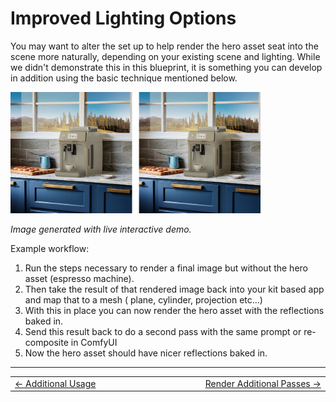 # Improved Lighting Options

You may want to alter the set up to help render the hero asset seat into the scene more naturally, depending on your existing scene and lighting.  While we didn't demonstrate this in this blueprint, it is something you can develop in addition using the basic technique mentioned below.

<img src="../images/espresso_reflection.png" width="400">

*Image generated with live interactive demo.*

Example workflow:
1. Run the steps necessary to render a final image but without the hero asset (espresso machine).
2. Then take the result of that rendered image back into your kit based app and map that to a mesh ( plane, cylinder, projection etc...)
3. With this in place you can now render the hero asset with the reflections baked in.
4. Send this result back to do a second pass with the same prompt or re-composite in ComfyUI
5. Now the hero asset should have nicer reflections baked in.


----
<div align="center">
  <table>
    <tr>
      <td align="left"><a href="./25_addtl_uses.md">&larr; Additional Usage</a></td>
      <td align="center">⠀⠀⠀⠀⠀⠀⠀⠀                    ⠀⠀⠀⠀⠀⠀       </td>
      <td align="right"><a href="./27_render_passes.md">Render Additional Passes &rarr;</a></td>
    </tr>
  </table>
</div>
